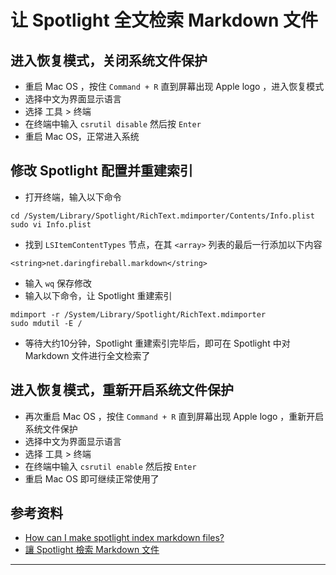 
# 让 Spotlight 全文检索 Markdown 文件

## 进入恢复模式，关闭系统文件保护

* 重启 Mac OS ，按住 `Command + R` 直到屏幕出现 Apple logo ，进入恢复模式
* 选择中文为界面显示语言
* 选择 工具 > 终端
* 在终端中输入 `csrutil disable` 然后按 `Enter`
* 重启 Mac OS，正常进入系统

## 修改 Spotlight 配置并重建索引

* 打开终端，输入以下命令

```
cd /System/Library/Spotlight/RichText.mdimporter/Contents/Info.plist
sudo vi Info.plist
```

* 找到 `LSItemContentTypes` 节点，在其 `<array>` 列表的最后一行添加以下内容

```
<string>net.daringfireball.markdown</string>
```

* 输入 `wq` 保存修改
* 输入以下命令，让 Spotlight 重建索引

```
mdimport -r /System/Library/Spotlight/RichText.mdimporter
sudo mdutil -E /
```

* 等待大约10分钟，Spotlight 重建索引完毕后，即可在 Spotlight 中对 Markdown 文件进行全文检索了

## 进入恢复模式，重新开启系统文件保护

* 再次重启 Mac OS ，按住 `Command + R` 直到屏幕出现 Apple logo ，重新开启系统文件保护
* 选择中文为界面显示语言
* 选择 工具 > 终端
* 在终端中输入 `csrutil enable` 然后按 `Enter`
* 重启 Mac OS 即可继续正常使用了

## 参考资料

* [How can I make spotlight index markdown files?](http://stackoverflow.com/questions/365669/how-can-i-make-spotlight-index-markdown-files)
* [讓 Spotlight 檢索 Markdown 文件](http://www.itread01.com/articles/1476601557.html)

-------



